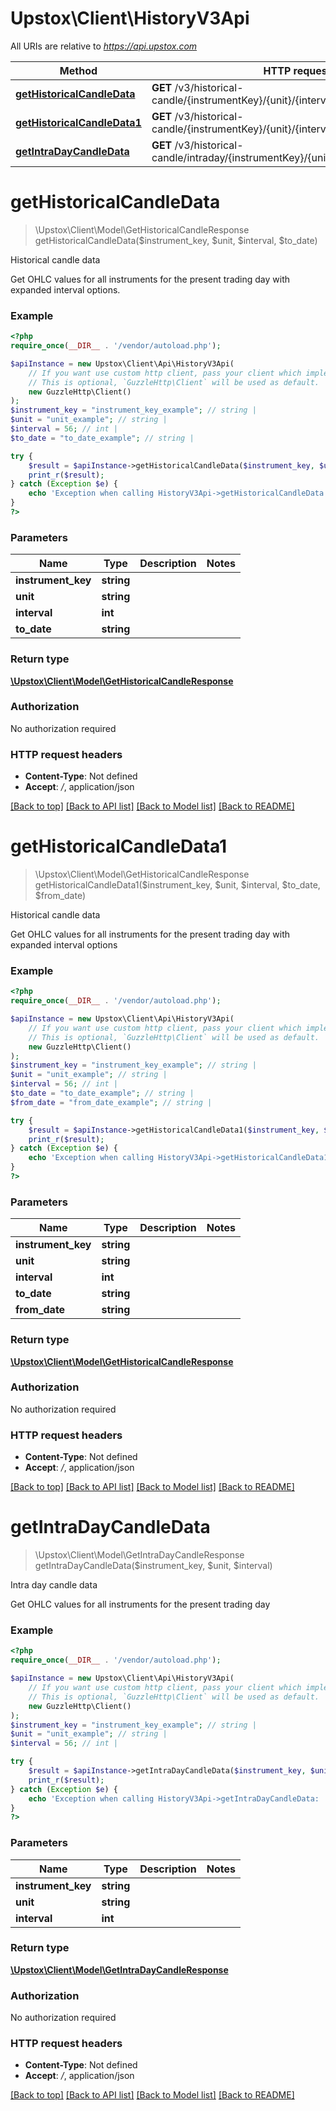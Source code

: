 # Upstox\Client\HistoryV3Api

All URIs are relative to *https://api.upstox.com*

Method | HTTP request | Description
------------- | ------------- | -------------
[**getHistoricalCandleData**](HistoryV3Api.md#gethistoricalcandledata) | **GET** /v3/historical-candle/{instrumentKey}/{unit}/{interval}/{to_date} | Historical candle data
[**getHistoricalCandleData1**](HistoryV3Api.md#gethistoricalcandledata1) | **GET** /v3/historical-candle/{instrumentKey}/{unit}/{interval}/{to_date}/{from_date} | Historical candle data
[**getIntraDayCandleData**](HistoryV3Api.md#getintradaycandledata) | **GET** /v3/historical-candle/intraday/{instrumentKey}/{unit}/{interval} | Intra day candle data

# **getHistoricalCandleData**
> \Upstox\Client\Model\GetHistoricalCandleResponse getHistoricalCandleData($instrument_key, $unit, $interval, $to_date)

Historical candle data

Get OHLC values for all instruments for the present trading day with expanded interval options.

### Example
```php
<?php
require_once(__DIR__ . '/vendor/autoload.php');

$apiInstance = new Upstox\Client\Api\HistoryV3Api(
    // If you want use custom http client, pass your client which implements `GuzzleHttp\ClientInterface`.
    // This is optional, `GuzzleHttp\Client` will be used as default.
    new GuzzleHttp\Client()
);
$instrument_key = "instrument_key_example"; // string | 
$unit = "unit_example"; // string | 
$interval = 56; // int | 
$to_date = "to_date_example"; // string | 

try {
    $result = $apiInstance->getHistoricalCandleData($instrument_key, $unit, $interval, $to_date);
    print_r($result);
} catch (Exception $e) {
    echo 'Exception when calling HistoryV3Api->getHistoricalCandleData: ', $e->getMessage(), PHP_EOL;
}
?>
```

### Parameters

Name | Type | Description  | Notes
------------- | ------------- | ------------- | -------------
 **instrument_key** | **string**|  |
 **unit** | **string**|  |
 **interval** | **int**|  |
 **to_date** | **string**|  |

### Return type

[**\Upstox\Client\Model\GetHistoricalCandleResponse**](../Model/GetHistoricalCandleResponse.md)

### Authorization

No authorization required

### HTTP request headers

 - **Content-Type**: Not defined
 - **Accept**: */*, application/json

[[Back to top]](#) [[Back to API list]](../../README.md#documentation-for-api-endpoints) [[Back to Model list]](../../README.md#documentation-for-models) [[Back to README]](../../README.md)

# **getHistoricalCandleData1**
> \Upstox\Client\Model\GetHistoricalCandleResponse getHistoricalCandleData1($instrument_key, $unit, $interval, $to_date, $from_date)

Historical candle data

Get OHLC values for all instruments for the present trading day with expanded interval options

### Example
```php
<?php
require_once(__DIR__ . '/vendor/autoload.php');

$apiInstance = new Upstox\Client\Api\HistoryV3Api(
    // If you want use custom http client, pass your client which implements `GuzzleHttp\ClientInterface`.
    // This is optional, `GuzzleHttp\Client` will be used as default.
    new GuzzleHttp\Client()
);
$instrument_key = "instrument_key_example"; // string | 
$unit = "unit_example"; // string | 
$interval = 56; // int | 
$to_date = "to_date_example"; // string | 
$from_date = "from_date_example"; // string | 

try {
    $result = $apiInstance->getHistoricalCandleData1($instrument_key, $unit, $interval, $to_date, $from_date);
    print_r($result);
} catch (Exception $e) {
    echo 'Exception when calling HistoryV3Api->getHistoricalCandleData1: ', $e->getMessage(), PHP_EOL;
}
?>
```

### Parameters

Name | Type | Description  | Notes
------------- | ------------- | ------------- | -------------
 **instrument_key** | **string**|  |
 **unit** | **string**|  |
 **interval** | **int**|  |
 **to_date** | **string**|  |
 **from_date** | **string**|  |

### Return type

[**\Upstox\Client\Model\GetHistoricalCandleResponse**](../Model/GetHistoricalCandleResponse.md)

### Authorization

No authorization required

### HTTP request headers

 - **Content-Type**: Not defined
 - **Accept**: */*, application/json

[[Back to top]](#) [[Back to API list]](../../README.md#documentation-for-api-endpoints) [[Back to Model list]](../../README.md#documentation-for-models) [[Back to README]](../../README.md)

# **getIntraDayCandleData**
> \Upstox\Client\Model\GetIntraDayCandleResponse getIntraDayCandleData($instrument_key, $unit, $interval)

Intra day candle data

Get OHLC values for all instruments for the present trading day

### Example
```php
<?php
require_once(__DIR__ . '/vendor/autoload.php');

$apiInstance = new Upstox\Client\Api\HistoryV3Api(
    // If you want use custom http client, pass your client which implements `GuzzleHttp\ClientInterface`.
    // This is optional, `GuzzleHttp\Client` will be used as default.
    new GuzzleHttp\Client()
);
$instrument_key = "instrument_key_example"; // string | 
$unit = "unit_example"; // string | 
$interval = 56; // int | 

try {
    $result = $apiInstance->getIntraDayCandleData($instrument_key, $unit, $interval);
    print_r($result);
} catch (Exception $e) {
    echo 'Exception when calling HistoryV3Api->getIntraDayCandleData: ', $e->getMessage(), PHP_EOL;
}
?>
```

### Parameters

Name | Type | Description  | Notes
------------- | ------------- | ------------- | -------------
 **instrument_key** | **string**|  |
 **unit** | **string**|  |
 **interval** | **int**|  |

### Return type

[**\Upstox\Client\Model\GetIntraDayCandleResponse**](../Model/GetIntraDayCandleResponse.md)

### Authorization

No authorization required

### HTTP request headers

 - **Content-Type**: Not defined
 - **Accept**: */*, application/json

[[Back to top]](#) [[Back to API list]](../../README.md#documentation-for-api-endpoints) [[Back to Model list]](../../README.md#documentation-for-models) [[Back to README]](../../README.md)

